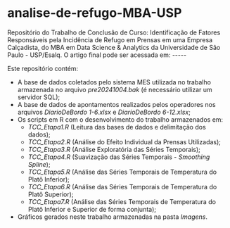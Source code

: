 # analise-de-refugo-MBA-USP

Repositório do Trabalho de Conclusão de Curso: Identificação de Fatores Responsáveis pela Incidência de Refugo em Prensas em uma Empresa Calçadista, do MBA em Data Science & Analytics da Universidade de São Paulo - USP/Esalq. O artigo final pode ser acessada em: -----

Este repositório contém:
* A base de dados coletados pelo sistema MES utilizada no trabalho armazenada no arquivo _pre20241004.bak_ (é necessário utilizar um servidor SQL);
* A base de dados de apontamentos realizados pelos operadores nos arquivos _DiarioDeBordo 1-6.xlsx_ e _DiarioDeBordo 6-12.xlsx_;
* Os scripts em R com o desenvolvimento do trabalho armazenados em:
  * _TCC_Etapa1.R_ (Leitura das bases de dados e delimitação dos dados);
  * _TCC_Etapa2.R_ (Análise do Efeito Individual da Prensas Utilizadas);
  * _TCC_Etapa3.R_ (Análise Exploratória das Séries Temporais);
  * _TCC_Etapa4.R_ (Suavização das Séries Temporais - _Smoothing Spline_);
  * _TCC_Etapa5.R_ (Análise das Séries Temporais de Temperatura do Platô Inferior);
  * _TCC_Etapa6.R_ (Análise das Séries Temporais de Temperatura do Platô Superior);
  * _TCC_Etapa7.R_ (Análise das Séries Temporais de Temperatura do Platô Inferior e Superior de forma conjunta);
* Gráficos gerados neste trabalho armazenadas na pasta _Imagens_.
